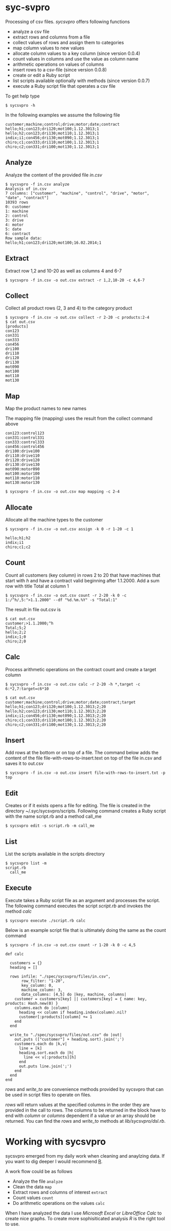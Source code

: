 syc-svpro
=========

Processing of csv files. *sycsvpro* offers following functions

* analyze a csv file
* extract rows and columns from a file
* collect values of rows and assign them to categories
* map column values to new values
* allocate column values to a key column (since version 0.0.4)
* count values in columns and use the value as column name
* arithmetic operations on values of columns
* insert rows to a csv-file (since version 0.0.8)
* create or edit a Ruby script
* list scripts available optionally with methods (since version 0.0.7)
* execute a Ruby script file that operates a csv file

To get help type

    $ sycsvpro -h
    
In the following examples we assume the following file

```
customer;machine;control;drive;motor;date;contract
hello;h1;con123;dri120;mot100;1.12.3013;1
hello;h2;con123;dri130;mot110;1.12.3013;1
indix;i1;con456;dri130;mot090;1.12.3013;1
chiro;c1;con333;dri110;mot100;1.12.3013;1
chiro;c2;con331;dri100;mot130;1.12.3013;1
```

Analyze
-------

Analyze the content of the provided file *in.csv*

    $ sycsvpro -f in.csv analyze
    Analysis of in.csv
    7 columns: ["customer", "machine", "control", "drive", "motor", "date", "contract"]
    10393 rows
    0: customer
    1: machine
    2: control
    3: drive
    4: motor
    5: date
    6: contract
    Row sample data:
    hello;h1;con123;dri120;mot100;16.02.2014;1

Extract
-------

Extract row 1,2 and 10-20 as well as columns 4 and 6-7

    $ sycsvpro -f in.csv -o out.csv extract -r 1,2,10-20 -c 4,6-7

Collect
-------

Collect all product rows (2, 3 and 4) to the category product

    $ sycsvpro -f in.csv -o out.csv collect -r 2-20 -c products:2-4
    $ cat out.csv
    [products]
    con123
    con331
    con333
    con456
    dri100
    dri110
    dri120
    dri130
    mot090
    mot100
    mot110
    mot130

Map
---

Map the product names to new names

The mapping file (mapping) uses the result from the collect command above

    con123:control123
    con331:control331
    con333:control333
    con456:control456
    dri100:drive100
    dri110:drive110
    dri120:drive120
    dri130:drive130
    mot090:motor090
    mot100:motor100
    mot110:motor110
    mot130:motor130

    $ sycsvpro -f in.csv -o out.csv map mapping -c 2-4

Allocate
--------
Allocate all the machine types to the customer

    $ sycsvpro -f in.csv -o out.csv assign -k 0 -r 1-20 -c 1

    hello;h1;h2
    indix;i1
    chiro;c1;c2

Count
-----

Count all customers (key column) in rows 2 to 20 that have machines that start with *h* and have a contract valid beginning after 1.1.2000. Add a sum row with title Total at column 1

    $ sycsvpro -f in.csv -o out.csv count -r 2-20 -k 0 -c 1:/^h/,5:">1.1.2000" --df "%d.%m.%Y" -s "Total:1"

The result in file out.csv is

    $ cat out.csv
    customer;>1.1.2000;^h
    Total;5;2
    hello;2;2
    indix;1;0
    chiro;2;0

Calc
----

Process arithmetic operations on the contract count and create a target column

    $ sycsvpro -f in.csv -o out.csv calc -r 2-20 -h *,target -c 6:*2,7:target=c6*10

    $ cat out.csv
    customer;machine;control;drive;motor;date;contract;target
    hello;h1;con123;dri120;mot100;1.12.3013;2;20
    hello;h2;con123;dri130;mot110;1.12.3013;2;20
    indix;i1;con456;dri130;mot090;1.12.3013;2;20
    chiro;c1;con333;dri110;mot100;1.12.3013;2;20
    chiro;c2;con331;dri100;mot130;1.12.3013;2;20

Insert
------
Add rows at the bottom or on top of a file. The command below adds the content of the file file-with-rows-to-insert.text on top of the file in.csv and saves it to out.csv

    $ sycsvpro -f in.csv -o out.csv insert file-with-rows-to-insert.txt -p top

Edit
----
Creates or if it exists opens a file for editing. The file is created in the directory ~/.syc/sycsvpro/scripts. Following command creates a Ruby script with the name script.rb and a method call_me

    $ sycsvpro edit -s script.rb -m call_me

List
----
List the scripts available in the scripts directory

    $ sycsvpro list -m
    script.rb
      call_me

Execute
-------

Execute takes a Ruby script file as an argument and processes the script. The following command executes the script *script.rb* and invokes the method *calc*

    $ sycsvpro execute ./script.rb calc

Below is an example script file that is ultimately doing the same as the count command

    $ sycsvpro -f in.csv -o out.csv count -r 1-20 -k 0 -c 4,5

```
def calc

  customers = {}
  heading = []

  rows infile: "./spec/sycsvpro/files/in.csv", 
       row_filter: "1-20",
       key_column: 0, 
       machine_column: 3, 
       data_columns: [4,5] do |key, machine, columns|
    customer = customers[key] || customers[key] = { name: key, products: Hash.new(0) }
    columns.each do |column|
      heading << column if heading.index(column).nil?
      customer[:products][column] += 1
    end
  end
  
  write_to "./spec/sycsvpro/files/out.csv" do |out|
    out.puts (["customer"] + heading.sort).join(';')
    customers.each do |k,v|
      line = [k]
      heading.sort.each do |h|
        line << v[:products][h]
      end
      out.puts line.join(';')
    end
  end
end
```

*rows* and *write_to* are convenience methods provided by sycsvpro that can be used in script files to operate on files.

*rows* will return values at the specified columns in the order they are provided in the call to
rows. The columns to be returned in the block have to end with _column_ or _columns_ dependent if a value or an array should be returned. You can find the *rows* and *write_to* methods at _lib/sycsvpro/dsl.rb_.

Working with sycsvpro
=====================

sycsvpro emerged from my daily work when cleaning and anaylzing data. If you want to dig deeper I would recommend [R](http://www.r-project.org/).

A work flow could be as follows

* Analyze the file `analyze`
* Clean the data `map`
* Extract rows and columns of interest `extract`
* Count values `count`
* Do arithmetic operations on the values `calc`

When I have analyzed the data I use _Microsoft Excel_ or _LibreOffice Calc_ to create nice graphs. To create more sophisiticated analysis *R* is the right tool to use.
